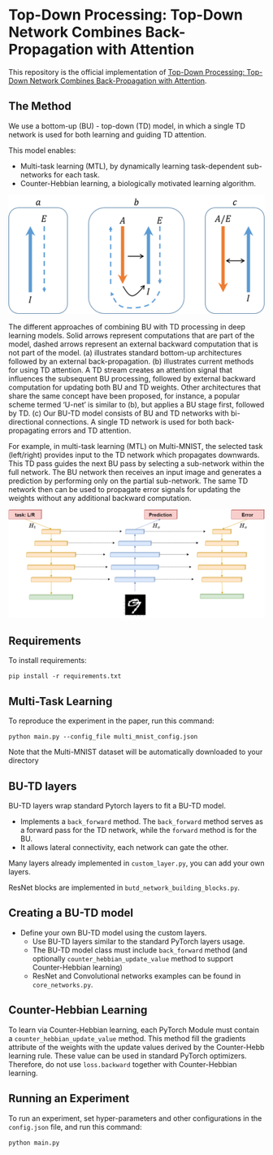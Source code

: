
# Top-Down Processing: Top-Down Network Combines Back-Propagation with Attention

This repository is the official implementation of [Top-Down Processing: Top-Down Network Combines Back-Propagation with Attention](https://arxiv.org/abs/2306.02415). 

## The Method

We use a bottom-up (BU) - top-down (TD) model, in which a single TD network is used for both learning and guiding TD attention.

This model enables: 
*   Multi-task learning (MTL), by dynamically learning task-dependent sub-networks for each task. 
*   Counter-Hebbian learning, a biologically motivated learning algorithm.

![Top-Down processing](/figs/td_processing.png)

The different approaches of combining BU with TD processing in deep learning models. Solid arrows represent computations that are part of the model, dashed arrows represent an external backward computation that is not part of the model. (a) illustrates standard bottom-up architectures followed by an external back-propagation. (b) illustrates current methods for using TD attention. A TD stream creates an attention signal that influences the subsequent BU processing, followed by external backward computation for updating both BU and TD weights. Other architectures that share the same concept have been proposed, for instance, a popular scheme termed ‘U-net’ is similar to (b), but applies a BU stage first, followed by TD. (c) Our BU-TD model consists of BU and TD networks with bi-directional connections. A single TD network is used for both back-propagating errors and TD attention. 

For example, in multi-task learning (MTL) on Multi-MNIST, the selected task (left/right) provides input to the TD network which propagates downwards. This TD pass guides the next BU pass by selecting a sub-network within the full network. The BU network then receives an input image and generates a prediction by performing only on the partial sub-network. The same TD network then can be used to propagate error signals for updating the weights without any additional backward computation.

![Top-Down processing](/figs/MTL.png)


## Requirements

To install requirements:

```setup
pip install -r requirements.txt
```

## Multi-Task Learning 

To reproduce the experiment in the paper, run this command:

```train
python main.py --config_file multi_mnist_config.json 
```

Note that the Multi-MNIST dataset will be automatically downloaded to your directory

## BU-TD layers

BU-TD layers wrap standard Pytorch layers to fit a BU-TD model. 
*   Implements a `back_forward` method. The `back_forward` method serves as a forward pass for the TD network, while the `forward` method is for the BU.
*   It allows lateral connectivity, each network can gate the other. 

Many layers already implemented in `custom_layer.py`, you can add your own layers. 

ResNet blocks are implemented in `butd_network_building_blocks.py`.  

## Creating a BU-TD model

*   Define your own BU-TD model using the custom layers.
    *   Use BU-TD layers similar to the standard PyTorch layers usage. 
    *   The BU-TD model class must include `back_forward` method (and optionally `counter_hebbian_update_value` method to support Counter-Hebbian learning)
    *   ResNet and Convolutional networks examples can be found in `core_networks.py`.
    
## Counter-Hebbian Learning

To learn via Counter-Hebbian learning, each PyTorch Module must contain a `counter_hebbian_update_value` method. 
This method fill the gradients attribute of the weights with the update values derived by the Counter-Hebb learning rule. 
These value can be used in standard PyTorch optimizers. 
Therefore, do not use `loss.backward` together with Counter-Hebbian learning.   

## Running an Experiment

To run an experiment, set hyper-parameters and other configurations in the `config.json` file, and run this command:  

```run
python main.py 
```
